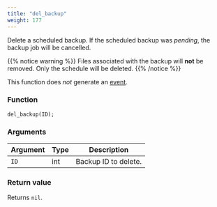 ```yaml
---
title: "del_backup"
weight: 177
---
```



Delete a scheduled backup. If the scheduled backup was *pending*, the backup job will be cancelled.

{{% notice warning %}}
Files associated with the backup will **not** be removed. Only the schedule will be deleted.
{{% /notice %}}

This function does *not* generate an [event](../../overview/events).

### Function

`del_backup(ID);`

### Arguments

Argument | Type | Description
--------- | ----------- | -----------
`ID` | int | Backup ID to delete.

### Return value

Returns `nil`.
